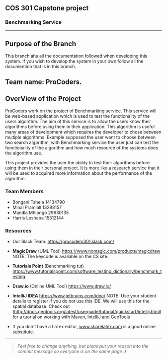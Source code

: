 ## COS 301 Capstone project
### Benchmarking Service
---
## Purpose of the Branch
This branch ahs all the documentation followed when developing this system. If you wish to develop the system in your own follow all the documention that is in this branch.
## Team name:  ProCoders.
## OverView of the Project

ProCoders work on the project of Benchmarking service. This service will be web-based application which is used to test the functionality of the users algorithm. The aim of this service is to allow the users know their algorithms before using them in their application. This algorithm is useful many areas of development which requires the developer to chose between multiple algorithms. Example supposed the user want to choose between two search algorithm, with Benchmarking service the user just can test the functionality of the algorithm and how much resource of the systems does the algorithm use.

This project provides the user the ability to test their algorithms before using them in their personal project. It is more like a research service that it will be used to acquired more information about the performance of the algorithm.

### Team Members
- Bongani Tshela 14134790
- Minal Pramlall 13288157 
- Mandla Mhlongo 29630135
- Harris Leshaba 15312144 

### Resources
* Our Slack Team: https://procoders301.slack.com/

* <b>MagicDraw</b> (UML Tool) https://www.nomagic.com/products/magicdraw NOTE: The keycode is available on the CS site.
* <b>Tutorials Point</b> (Benchmarking tut) https://www.tutorialspoint.com/software_testing_dictionary/benchmark_testing.
* <b>Draw.io</b> (Online UML Tool) https://www.draw.io/ 
* <b>IntelliJ IDEA</b> https://www.jetbrains.com/idea/ NOTE: Use your student details to register if you do not use this IDE. We will use this for the spatial database. Check out (http://docs.geotools.org/latest/userguide/tutorial/quickstart/intellij.html) for a tuorial on working with Maven, IntelliJ and GeoTools

* If you don't have a LaTex editor, www.sharelatex.com is a good online substitute.

---
><i>Feel free to change anything, but pleas put your reason into the commit message so everyone is on the same page :)</i>


